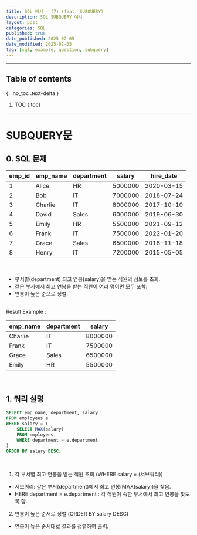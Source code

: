 ```yaml
---
title: SQL 예시 - (7) (feat. SUBQUERY)
description: SQL SUBQUERY 예시
layout: post
categories: SQL
published: true
date_published: 2025-02-05
date_modified: 2025-02-05
tag: [sql, example, question, subquery]
---
```

---
## Table of contents
{: .no_toc .text-delta }

1. TOC
{:toc}
---

<!-- 글의 제목은 #
    나머지 큰 제목은 ##
    이후 나머지는 3개이상 -->

# SUBQUERY문

## 0. SQL 문제

| emp_id | emp_name | department | salary | hire_date |
| --- | --- | --- | --- | --- |
| 1 | Alice | HR | 5000000 | 2020-03-15 |
| 2 | Bob | IT | 7000000 | 2018-07-24 |
| 3 | Charlie | IT | 8000000 | 2017-10-10 |
| 4 | David | Sales | 6000000 | 2019-06-30 |
| 5 | Emily | HR | 5500000 | 2021-09-12 |
| 6 | Frank | IT | 7500000 | 2022-01-20 |
| 7 | Grace | Sales | 6500000 | 2018-11-18 |
| 8 | Henry | IT | 7200000 | 2015-05-05 |

<br>

- 부서별(department) 최고 연봉(salary)을 받는 직원의 정보를 조회.
- 같은 부서에서 최고 연봉을 받는 직원이 여러 명이면 모두 포함.
- 연봉이 높은 순으로 정렬.
<br>
Result Example : <br>

| emp_name | department | salary | 
| --- | --- | --- |  
| Charlie | IT | 8000000 | 
| Frank | IT | 7500000 | 
| Grace | Sales | 6500000 | 
| Emily | HR | 5500000 | 

<br>

## 1. 쿼리 설명
```sql
SELECT emp_name, department, salary
FROM employees e
WHERE salary = (
    SELECT MAX(salary)
    FROM employees
    WHERE department = e.department
)
ORDER BY salary DESC;
```
<br>

1. 각 부서별 최고 연봉을 받는 직원 조회 (WHERE salary = (서브쿼리))
- 서브쿼리: 같은 부서(department)에서 최고 연봉(MAX(salary))을 찾음.
- HERE department = e.department : 각 직원이 속한 부서에서 최고 연봉을 찾도록 함.
2. 연봉이 높은 순서로 정렬 (ORDER BY salary DESC)
- 연봉이 높은 순서대로 결과를 정렬하여 출력.